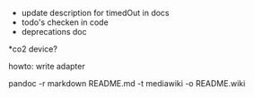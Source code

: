 * update description for timedOut in docs
* todo's checken in code
* deprecations doc

*co2 device?

howto: write adapter

pandoc -r markdown README.md -t mediawiki -o README.wiki